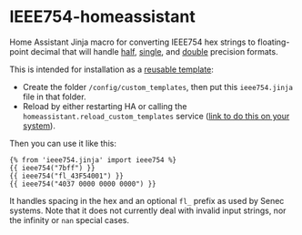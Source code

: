# IEEE754-homeassistant

Home Assistant Jinja macro for converting IEEE754 hex strings to floating-point decimal that will handle
[half](https://en.wikipedia.org/wiki/Half-precision_floating-point_format),
[single](https://en.wikipedia.org/wiki/Single-precision_floating-point_format),
and [double](https://en.wikipedia.org/wiki/Double-precision_floating-point_format) precision formats.

This is intended for installation as a [reusable template](https://www.home-assistant.io/docs/configuration/templating/#reusing-templates):

* Create the folder `/config/custom_templates`, then put this `ieee754.jinja` file in that folder.
* Reload by either restarting HA or calling the `homeassistant.reload_custom_templates` service ([link to do this on your system](https://my.home-assistant.io/redirect/_change/?redirect=developer_call_service%2F%3Fservice%3Dhomeassistant.reload_custom_templates)).

Then you can use it like this:

```
{% from 'ieee754.jinja' import ieee754 %}
{{ ieee754("7bff") }}
{{ ieee754("fl_43F54001") }}
{{ ieee754("4037 0000 0000 0000") }}
```

It handles spacing in the hex and an optional `fl_` prefix as used by Senec systems.
Note that it does not currently deal with invalid input strings, nor the 
infinity or `nan` special cases.
